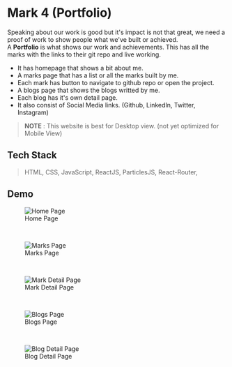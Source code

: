 # Mark 4 (Portfolio)
Speaking about our work is good but it's impact is not that great, we need a proof of work to show people what we've built or achieved. <br/>
A **Portfolio** is what shows our work and achievements. This has all the marks with the links to their git repo and live working. <br/>
- It has homepage that shows a bit about me.
- A marks page that has a list or all the marks built by me.
- Each mark has button to navigate to github repo or open the project.
- A blogs page that shows the blogs writted by me.
- Each blog has it's own detail page.
- It also consist of Social Media links. (Github, LinkedIn, Twitter, Instagram)

> **NOTE** : This website is best for Desktop view. (not yet optimized for Mobile View)

## Tech Stack
> HTML, CSS, JavaScript, ReactJS, ParticlesJS, React-Router, 

## Demo
<figure>
  <img
  src="https://i.ibb.co/Kw1h4v6/Screenshot-2022-09-22-at-3-48-11-PM.png"
  alt="Home Page">
  <figcaption>Home Page</figcaption>
</figure>

<br/>
<figure>
  <img
  src="https://i.ibb.co/h76J8cy/Screenshot-2022-09-22-at-3-49-32-PM.png"
  alt="Marks Page">
  <figcaption>Marks Page</figcaption>
</figure>

<br/>
<figure>
  <img
  src="https://i.ibb.co/tYqhLCn/Screenshot-2022-09-22-at-3-50-58-PM.png"
  alt="Mark Detail Page">
  <figcaption>Mark Detail Page</figcaption>
</figure>

<br/>
<figure>
  <img
  src="https://i.ibb.co/Dzp9GrG/Screenshot-2022-09-22-at-3-52-10-PM.png"
  alt="Blogs Page">
  <figcaption>Blogs Page</figcaption>
</figure>

<br/>
<figure>
  <img
  src="https://i.ibb.co/rckqQ4D/Screenshot-2022-09-22-at-3-52-18-PM.png"
  alt="Blog Detail Page">
  <figcaption>Blog Detail Page</figcaption>
</figure>
